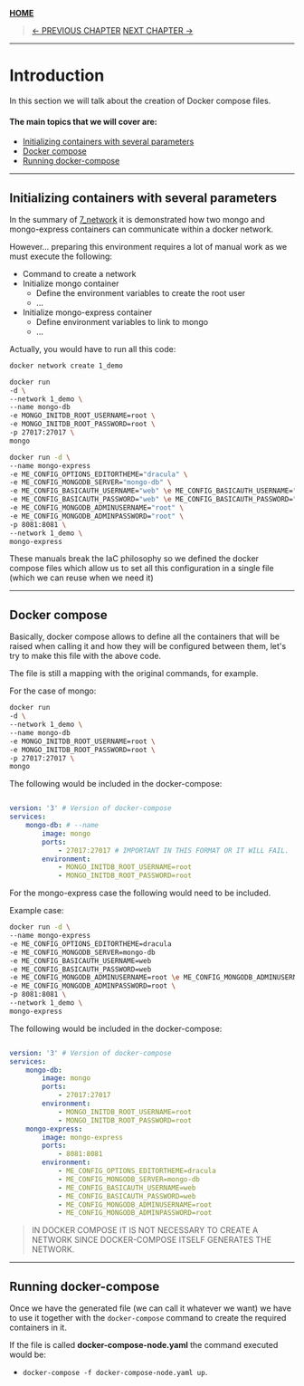 [__HOME__](../../README.md)

> [<- PREVIOUS CHAPTER](./6-network.md) [NEXT CHAPTER ->](./8-volumes.md)
---
# Introduction

In this section we will talk about the creation of Docker compose files.

#### The main topics that we will cover are:
- [Initializing containers with several parameters](#initializing-containers-with-several-parameters)
- [Docker compose](#docker-compose)
- [Running docker-compose](#running-docker-compose)

---

## Initializing containers with several parameters

In the summary of [7_network](7_network.md) it is demonstrated how two mongo and mongo-express containers can communicate within a docker network.

However... preparing this environment requires a lot of manual work as we must execute the following:
- Command to create a network
- Initialize mongo container
    - Define the environment variables to create the root user
    - ...
- Initialize mongo-express container
    - Define environment variables to link to mongo
    - ...

Actually, you would have to run all this code:

```bash
docker network create 1_demo

docker run
-d \
--network 1_demo \
--name mongo-db
-e MONGO_INITDB_ROOT_USERNAME=root \
-e MONGO_INITDB_ROOT_PASSWORD=root \
-p 27017:27017 \
mongo

docker run -d \
--name mongo-express
-e ME_CONFIG_OPTIONS_EDITORTHEME="dracula" \
-e ME_CONFIG_MONGODB_SERVER="mongo-db" \
-e ME_CONFIG_BASICAUTH_USERNAME="web" \e ME_CONFIG_BASICAUTH_USERNAME="web" \
-e ME_CONFIG_BASICAUTH_PASSWORD="web" \e ME_CONFIG_BASICAUTH_PASSWORD="web" \
-e ME_CONFIG_MONGODB_ADMINUSERNAME="root" \
-e ME_CONFIG_MONGODB_ADMINPASSWORD="root" \
-p 8081:8081 \
--network 1_demo \
mongo-express
```

These manuals break the IaC philosophy so we defined the docker compose files which allow us to set all this configuration in a single file (which we can reuse when we need it)

--- 

## Docker compose

Basically, docker compose allows to define all the containers that will be raised when calling it and how they will be configured between them, let's try to make this file with the above code.

The file is still a mapping with the original commands, for example.

For the case of mongo:
```bash
docker run
-d \
--network 1_demo \
--name mongo-db
-e MONGO_INITDB_ROOT_USERNAME=root \
-e MONGO_INITDB_ROOT_PASSWORD=root \
-p 27017:27017 \
mongo
```

The following would be included in the docker-compose:
```yaml

version: '3' # Version of docker-compose
services:
    mongo-db: # --name
        image: mongo
        ports: 
            - 27017:27017 # IMPORTANT IN THIS FORMAT OR IT WILL FAIL.
        environment:
            - MONGO_INITDB_ROOT_USERNAME=root
            - MONGO_INITDB_ROOT_PASSWORD=root

```

For the mongo-express case the following would need to be included.

Example case:
```bash
docker run -d \
--name mongo-express
-e ME_CONFIG_OPTIONS_EDITORTHEME=dracula
-e ME_CONFIG_MONGODB_SERVER=mongo-db
-e ME_CONFIG_BASICAUTH_USERNAME=web
-e ME_CONFIG_BASICAUTH_PASSWORD=web
-e ME_CONFIG_MONGODB_ADMINUSERNAME=root \e ME_CONFIG_MONGODB_ADMINUSERNAME=root
-e ME_CONFIG_MONGODB_ADMINPASSWORD=root \
-p 8081:8081 \
--network 1_demo \
mongo-express
```

The following would be included in the docker-compose:
```yaml

version: '3' # Version of docker-compose
services:
    mongo-db:
        image: mongo
        ports: 
            - 27017:27017
        environment:
            - MONGO_INITDB_ROOT_USERNAME=root
            - MONGO_INITDB_ROOT_PASSWORD=root
    mongo-express:
        image: mongo-express
        ports: 
            - 8081:8081
        environment:
            - ME_CONFIG_OPTIONS_EDITORTHEME=dracula
            - ME_CONFIG_MONGODB_SERVER=mongo-db
            - ME_CONFIG_BASICAUTH_USERNAME=web
            - ME_CONFIG_BASICAUTH_PASSWORD=web
            - ME_CONFIG_MONGODB_ADMINUSERNAME=root
            - ME_CONFIG_MONGODB_ADMINPASSWORD=root
```

> IN DOCKER COMPOSE IT IS NOT NECESSARY TO CREATE A NETWORK SINCE DOCKER-COMPOSE ITSELF GENERATES THE NETWORK.

---

## Running docker-compose

Once we have the generated file (we can call it whatever we want) we have to use it together with the `docker-compose` command to create the required containers in it.



If the file is called __docker-compose-node.yaml__ the command executed would be:
- `docker-compose -f docker-compose-node.yaml up`.
